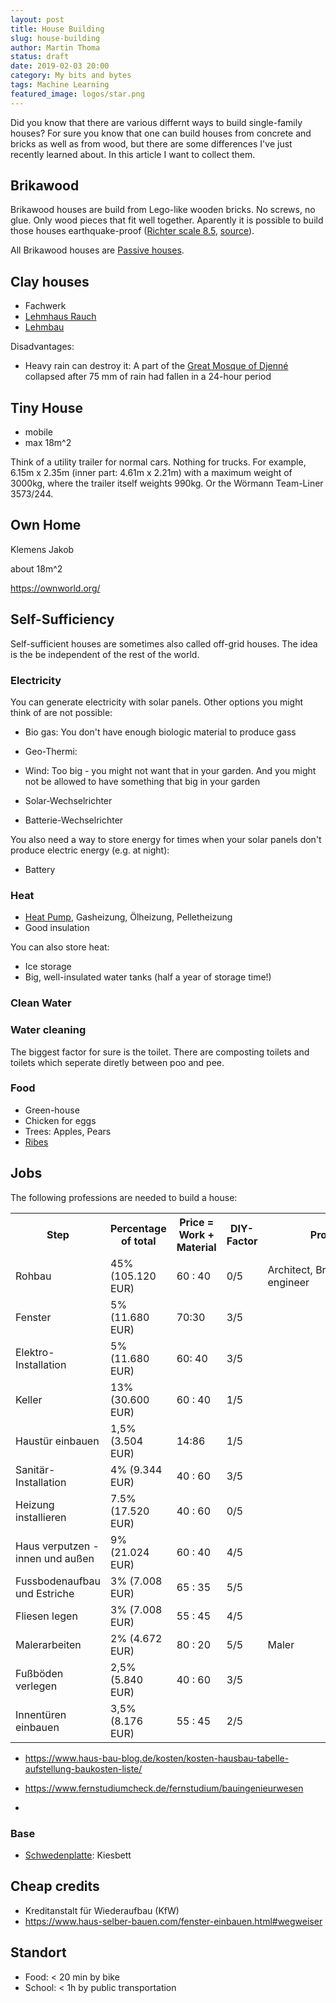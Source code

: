 ```yaml
---
layout: post
title: House Building
slug: house-building
author: Martin Thoma
status: draft
date: 2019-02-03 20:00
category: My bits and bytes
tags: Machine Learning
featured_image: logos/star.png
---
```

Did you know that there are various differnt ways to build single-family
houses? For sure you know that one can build houses from concrete and bricks as
well as from wood, but there are some differences I've just recently learned
about. In this article I want to collect them.


## Brikawood

Brikawood houses are build from Lego-like wooden bricks. No screws, no glue.
Only wood pieces that fit well together. Aparently it is possible to build those
houses earthquake-proof ([Richter scale 8.5](https://en.wikipedia.org/wiki/Richter_magnitude_scale), [source](http://www.inspiraction.news/en/2016/10/28/brikawood-an-ecological-house-built-with-wooden-bricks/)).

All Brikawood houses are [Passive houses](https://en.wikipedia.org/wiki/Passive_house).


## Clay houses

* Fachwerk
* [Lehmhaus Rauch](https://de.wikipedia.org/wiki/Lehmhaus_Rauch)
* [Lehmbau](https://de.wikipedia.org/wiki/Lehmbau)

Disadvantages:

* Heavy rain can destroy it: A part of the [Great Mosque of Djenné](https://en.wikipedia.org/wiki/Great_Mosque_of_Djenn%C3%A9) collapsed after 75 mm of rain had fallen in a 24-hour period


## Tiny House

* mobile
* max 18m^2

Think of a utility trailer for normal cars. Nothing for trucks. For example,
6.15m x 2.35m (inner part: 4.61m x 2.21m) with a maximum weight of 3000kg, where
the trailer itself weights 990kg. Or the Wörmann Team-Liner 3573/244.

## Own Home

Klemens Jakob

about 18m^2

https://ownworld.org/


## Self-Sufficiency

Self-sufficient houses are sometimes also called off-grid houses. The idea is
the be independent of the rest of the world.

### Electricity

You can generate electricity with solar panels. Other options you might think
of are not possible:

* Bio gas: You don't have enough biologic material to produce gass
* Geo-Thermi:
* Wind: Too big - you might not want that in your garden. And you might not be allowed to have something that big in your garden


* Solar-Wechselrichter
* Batterie-Wechselrichter

You also need a way to store energy for times when your solar panels don't produce
electric energy (e.g. at night):

* Battery


### Heat

* [Heat Pump](https://en.wikipedia.org/wiki/Heat_pump), Gasheizung, Ölheizung, Pelletheizung
* Good insulation

You can also store heat:

* Ice storage
* Big, well-insulated water tanks (half a year of storage time!)


### Clean Water


### Water cleaning

The biggest factor for sure is the toilet. There are composting toilets and
toilets which seperate diretly between poo and pee.


### Food

* Green-house
* Chicken for eggs
* Trees: Apples, Pears
* [Ribes](https://en.wikipedia.org/wiki/Ribes)


## Jobs

The following professions are needed to build a house:

<table>
    <tr>
        <th>Step</th>
        <th>Percentage of total</th>
        <th>Price = Work + Material</th>
        <th>DIY-Factor</th>
        <th>Professional</th>
    </tr>
    <tr>
        <td>Rohbau</td>
        <td>45% (105.120 EUR)</td>
        <td>60 : 40</td>
        <td>0/5</td>
        <td>Architect,&nbsp;Bricklayer,&nbsp;Structural engineer</td>
    </tr>
    <tr>
        <td>Fenster</td>
        <td>5% (11.680 EUR)</td>
        <td>70:30</td>
        <td>3/5</td>
        <td></td>
    </tr>
    <tr>
        <td>Elektro-Installation</td>
        <td>5% (11.680 EUR)</td>
        <td>60: 40</td>
        <td>3/5</td>
        <td></td>
    </tr>
    <tr>
        <td>Keller</td>
        <td>13% (30.600 EUR)</td>
        <td>60 : 40</td>
        <td>1/5</td>
        <td></td>
    </tr>
    <tr>
        <td>Haust&uuml;r einbauen</td>
        <td>1,5% (3.504 EUR)</td>
        <td>14:86</td>
        <td>1/5</td>
        <td></td>
    </tr>
    <tr>
        <td>Sanit&auml;r-Installation</td>
        <td>4% (9.344 EUR)</td>
        <td>40 : 60</td>
        <td>3/5</td>
        <td></td>
    </tr>
    <tr>
        <td>Heizung installieren</td>
        <td>7.5% (17.520 EUR)</td>
        <td>40 : 60</td>
        <td>0/5</td>
        <td></td>
    </tr>
    <tr>
        <td>Haus verputzen - innen und au&szlig;en</td>
        <td>9% (21.024 EUR)</td>
        <td>60 : 40</td>
        <td>4/5</td>
        <td></td>
    </tr>
    <tr>
        <td>Fussbodenaufbau und Estriche</td>
        <td>3% (7.008 EUR)</td>
        <td>65 : 35</td>
        <td>5/5</td>
        <td></td>
    </tr>
    <tr>
        <td>Fliesen legen</td>
        <td>3% (7.008 EUR)</td>
        <td>55 : 45</td>
        <td>4/5</td>
        <td></td>
    </tr>
    <tr>
        <td>Malerarbeiten</td>
        <td>2% (4.672 EUR)</td>
        <td>80 : 20</td>
        <td>5/5</td>
        <td>Maler</td>
    </tr>
    <tr>
        <td>Fu&szlig;b&ouml;den verlegen</td>
        <td>2,5% (5.840 EUR)</td>
        <td>40 : 60</td>
        <td>3/5</td>
        <td></td>
    </tr>
    <tr>
        <td>Innent&uuml;ren einbauen</td>
        <td>3,5% (8.176 EUR)</td>
        <td>55 : 45</td>
        <td>2/5</td>
        <td></td>
    </tr>
</table>

* https://www.haus-bau-blog.de/kosten/kosten-hausbau-tabelle-aufstellung-baukosten-liste/


* https://www.fernstudiumcheck.de/fernstudium/bauingenieurwesen
*

### Base

* [Schwedenplatte](https://www.youtube.com/watch?v=GLA3ZH7Kxik): Kiesbett


## Cheap credits

* Kreditanstalt für Wiederaufbau (KfW)
* https://www.haus-selber-bauen.com/fenster-einbauen.html#wegweiser


## Standort

* Food: < 20 min by bike
* School: < 1h by public transportation
